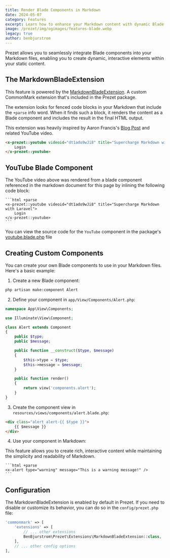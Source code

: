 ```yaml
---
title: Render Blade Components in Markdown
date: 2024-05-07
category: Features
excerpt: Learn how to enhance your Markdown content with dynamic Blade components in Prezet.
image: /prezet/img/ogimages/features-blade.webp
legacy: true
author: benbjurstrom
---
```


Prezet allows you to seamlessly integrate Blade components into your Markdown files, enabling you to create dynamic, interactive elements within your static content. 

## The MarkdownBladeExtension
This feature is powered by the [MarkdownBladeExtension](https://github.com/benbjurstrom/prezet/blob/main/src/Extensions/MarkdownBladeExtension.php). A custom CommonMark extension that's included in the Prezet package. 

The extension looks for fenced code blocks in your Markdown that include the `+parse` info word. When it finds such a block, it renders the content as a Blade component and includes the result in the final HTML output.

This extension was heavily inspired by Aaron Francis's [Blog Post](https://aaronfrancis.com/2023/rendering-blade-components-in-markdown-e2e74e55) and related YouTube video.

```html +parse
<x-prezet::youtube videoid="dt1ado9wJi8" title="Supercharge Markdown with Laravel" date="2023-12-15T12:00:00+08:00">
    Login
</x-prezet::youtube>
```

## YouTube Blade Component

The YouTube video above was rendered from a blade component referenced in the markdown document for this page by inlining the following code block:

    ```html +parse
    <x-prezet::youtube videoid="dt1ado9wJi8" title="Supercharge Markdown with Laravel">
        Login
    </x-prezet::youtube>
    ```

You can view the source code for the `YouTube` component in the package's [youtube.blade.php](https://github.com/benbjurstrom/prezet/blob/main/resources/views/components/youtube.blade.php) file

## Creating Custom Components

You can create your own Blade components to use in your Markdown files. Here's a basic example:

1. Create a new Blade component:

```bash
php artisan make:component Alert
```

2. Define your component in `app/View/Components/Alert.php`:

```php
namespace App\View\Components;

use Illuminate\View\Component;

class Alert extends Component
{
    public $type;
    public $message;

    public function __construct($type, $message)
    {
        $this->type = $type;
        $this->message = $message;
    }

    public function render()
    {
        return view('components.alert');
    }
}
```

3. Create the component view in `resources/views/components/alert.blade.php`:

```html
<div class="alert alert-{{ $type }}">
    {{ $message }}
</div>
```

4. Use your component in Markdown:

This feature allows you to create rich, interactive content while maintaining the simplicity and readability of Markdown.

    ```html +parse
    <x-alert type="warning" message="This is a warning message!" />
    ```

## Configuration

The MarkdownBladeExtension is enabled by default in Prezet. If you need to disable or customize its behavior, you can do so in the `config/prezet.php` file:

```php
'commonmark' => [
    'extensions' => [
        // ... other extensions
        BenBjurstrom\Prezet\Extensions\MarkdownBladeExtension::class,
    ],
    // ... other config options
],
```
